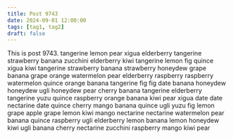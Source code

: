```yaml
---
title: Post 9743
date: 2024-09-01 12:00:00
tags: [tag1, tag2]
draft: false
---
```

This is post 9743.
tangerine
lemon
pear
xigua
elderberry
tangerine
strawberry
banana
zucchini
elderberry
kiwi
tangerine
lemon
fig
quince
xigua
kiwi
tangerine
strawberry
banana
strawberry
honeydew
grape
banana
grape
orange
watermelon
pear
elderberry
raspberry
raspberry
watermelon
quince
orange
banana
tangerine
fig
fig
date
banana
honeydew
honeydew
ugli
honeydew
pear
cherry
banana
tangerine
elderberry
tangerine
yuzu
quince
raspberry
orange
banana
kiwi
pear
xigua
date
date
nectarine
date
quince
cherry
mango
banana
quince
ugli
yuzu
fig
lemon
grape
apple
grape
lemon
kiwi
mango
nectarine
nectarine
watermelon
pear
banana
quince
raspberry
ugli
elderberry
lemon
banana
lemon
honeydew
kiwi
ugli
banana
cherry
nectarine
zucchini
raspberry
mango
kiwi
pear
